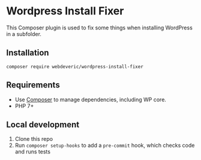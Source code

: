 # Wordpress Install Fixer

This Composer plugin is used to fix some things when installing WordPress in a subfolder.

## Installation

`composer require webdeveric/wordpress-install-fixer`

## Requirements

- Use [Composer](https://getcomposer.org/) to manage dependencies, including WP core.
- PHP 7+

## Local development

1. Clone this repo
1. Run `composer setup-hooks` to add a `pre-commit` hook, which checks code and runs tests
